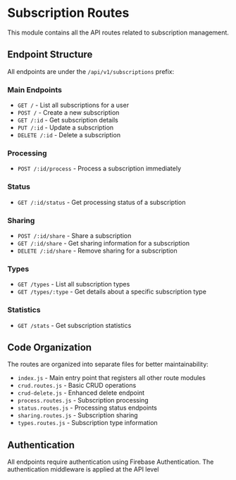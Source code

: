 # Subscription Routes

This module contains all the API routes related to subscription management.

## Endpoint Structure

All endpoints are under the `/api/v1/subscriptions` prefix:

### Main Endpoints

- `GET /` - List all subscriptions for a user
- `POST /` - Create a new subscription
- `GET /:id` - Get subscription details
- `PUT /:id` - Update a subscription
- `DELETE /:id` - Delete a subscription

### Processing

- `POST /:id/process` - Process a subscription immediately

### Status

- `GET /:id/status` - Get processing status of a subscription

### Sharing

- `POST /:id/share` - Share a subscription
- `GET /:id/share` - Get sharing information for a subscription
- `DELETE /:id/share` - Remove sharing for a subscription

### Types

- `GET /types` - List all subscription types
- `GET /types/:type` - Get details about a specific subscription type

### Statistics

- `GET /stats` - Get subscription statistics

## Code Organization

The routes are organized into separate files for better maintainability:

- `index.js` - Main entry point that registers all other route modules
- `crud.routes.js` - Basic CRUD operations
- `crud-delete.js` - Enhanced delete endpoint
- `process.routes.js` - Subscription processing
- `status.routes.js` - Processing status endpoints
- `sharing.routes.js` - Subscription sharing
- `types.routes.js` - Subscription type information

## Authentication

All endpoints require authentication using Firebase Authentication. The authentication middleware is applied at the API level 